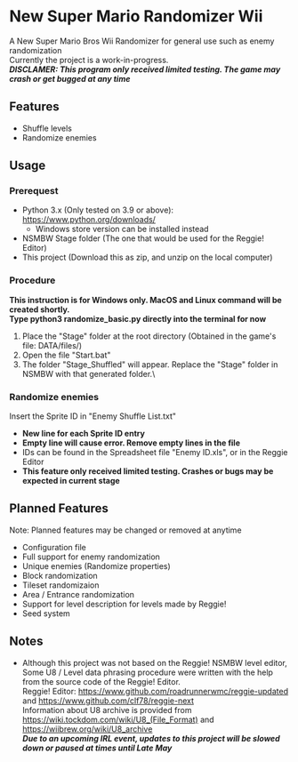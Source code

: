 # New Super Mario Randomizer Wii
 A New Super Mario Bros Wii Randomizer for general use such as enemy randomization\
 Currently the project is a work-in-progress. \
***DISCLAMER: This program only received limited testing. The game may crash or get bugged at any time***

## Features
- Shuffle levels
- Randomize enemies

## Usage
 ### Prerequest
 - Python 3.x (Only tested on 3.9 or above): https://www.python.org/downloads/ 
   - Windows store version can be installed instead
 - NSMBW Stage folder (The one that would be used for the Reggie! Editor)
 - This project (Download this as zip, and unzip on the local computer)
 ### Procedure
 **This instruction is for Windows only. MacOS and Linux command will be created shortly.** \
 **Type python3 randomize_basic.py directly into the terminal for now**
 1. Place the "Stage" folder at the root directory (Obtained in the game's file: DATA/files/)
 2. Open the file "Start.bat"
 3. The folder "Stage_Shuffled" will appear. Replace the "Stage" folder in NSMBW with that generated folder.\
 ### Randomize enemies
 Insert the Sprite ID in "Enemy Shuffle List.txt"
 - **New line for each Sprite ID entry**
 - **Empty line will cause error. Remove empty lines in the file**
 - IDs can be found in the Spreadsheet file "Enemy ID.xls", or in the Reggie Editor
 - **This feature only received limited testing. Crashes or bugs may be expected in current stage**

## Planned Features
Note: Planned features may be changed or removed at anytime
- Configuration file
- Full support for enemy randomization
- Unique enemies (Randomize properties)
- Block randomization
- Tileset randomizaion
- Area / Entrance randomization
- Support for level description for levels made by Reggie!
- Seed system

## Notes
 - Although this project was not based on the Reggie! NSMBW level editor,
 Some U8 / Level data phrasing procedure were written with the help from the source code of the Reggie! Editor. \
Reggie! Editor: https://www.github.com/roadrunnerwmc/reggie-updated and https://www.github.com/clf78/reggie-next \
Information about U8 archive is provided from https://wiki.tockdom.com/wiki/U8_(File_Format) and https://wiibrew.org/wiki/U8_archive \
 ***Due to an upcoming IRL event, updates to this project will be slowed down or paused at times until Late May***
